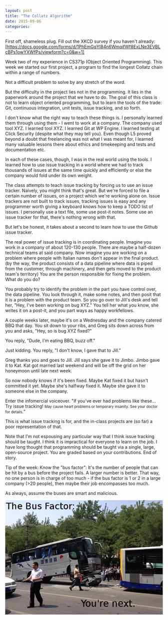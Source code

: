 ```yaml
---
layout: post
title: "The Collatz Algorithm"
date: 2015-09-06
categories:
---
```

First off, shameless plug. Fill out the XKCD survey if you haven't already:
[https://docs.google.com/forms/d/1PhEmGqYI84n6WmqifWf8ExLNe3EVBLcBPs1owYXWfPs/viewform?c=0&w=1]

Week two of my experience in CS371p (Object Oriented Programming). This week we started our first project, a program to find the longest Collatz chain within a range of numbers.

Not a difficult problem to solve by any stretch of the word.

But the difficulty in the project lies not in the programming. It lies in the paperwork around the project that we have to do. The goal of this class is not to learn object oriented programming, but to learn the tools of the trade: Git, continuous integration, unit tests, issue tracking, and so forth.

I don't know what the right way to teach these things is. I personally learned them through using them - I went to work at a company. The company used tool XYZ. I learned tool XYZ. I learned Git at WP Engine. I learned testing at Click Security (despite what they may tell you). Even though L5 proved beyond a doubt that freelancing was not what I was meant for, I learned many valuable lessons there about ethics and timekeeping and tests and documentation etc.

In each of these cases, though, I was in the real world using the tools. I learned how to use issue tracking in a world where we had to track thousands of issues at the same time quickly and efficiently or else the company would fold under its own weight.

The class attempts to teach issue tracking by forcing us to use an issue tracker. Naively, you might think that's great. But we're forced to file a certain number of issues, on a project which we're working alone on. Issue trackers are not built to track issues, tracking issues is easy and any programmer worth giving a keyboard knows how to keep a TODO list of issues. I personally use a text file, some use post-it notes. Some use an issue tracker for that, there's nothing wrong with that.

But let's be honest, it takes about a second to learn how to use the Github issue tracker.

The real power of issue tracking is in coordinating people. Imagine you work in a company of about 120-130 people. There are maybe a half-dozen technical teams at said company. Now imagine you are working on a problem where people with Italian names don't appear in the final product. (by the way, the product consists of a data pipeline where data is piped from the customer, through machinery, and then gets moved to the product team's territory) You are the person responsible for fixing the problem. What do you do?

You probably try to identify the problem in the part you have control over, the data pipeline. You look through it, make some notes, and then posit that it is a problem with the product team. So you go over to Jill's desk and tell her, "Hey, I've been working on bug XYZ." You tell her what you know, she writes it on a post-it, and you part ways as happy workfellows.

A couple weeks later, maybe it's on a Wednesday and the company catered BBQ that day. You sit down to your ribs, and Greg sits down across from you and asks, "Hey, so is bug XYZ fixed?"

You reply, "Dude, I'm eating BBQ, buzz off."

Just kidding. You reply, "I don't know, I gave that to Jill."

Greg thanks you and goes to Jill. Jill says she gave it to Jimbo. Jimbo gave it to Kat. Kat got married last weekend and will be off the grid on her honeymoon until late next week.

So now nobody knows if it's been fixed. Maybe Kat fixed it but hasn't committed it yet. Maybe she's halfway fixed it. Maybe she gave it to someone else in the company.

Enter the infomercial voiceover. "If you've ever had problems like these... Try issue tracking! <small>May cause heart problems or temporary insanity. See your doctor for details.</small>"

This is what issue tracking is for, and the in-class projects are (so far) a poor representation of that.

Note that I'm not espousing any particular way that I think issue tracking should be taught. I think it is impractical for everyone to learn on the job. I have long thought that programming should be taught via a single, large, open-source project. You are graded based on your contributions. End of story.

Tip of the week: Know the "bus factor": It's the number of people that can be hit by a bus before the project fails. A larger number is better. That way, no one person is in charge of too much - if the bus factor is 1 or 2 in a large company (>20 people), then maybe their job encompasses too much.

As always, assume the buses are smart and malicious.

<img src="busfactor.jpg" />
